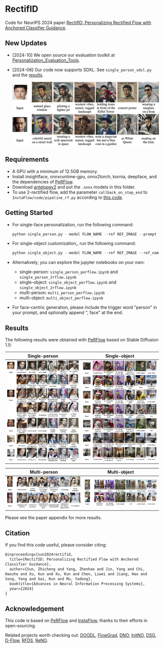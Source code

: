# RectifID

Code for NeurIPS 2024 paper [RectifID: Personalizing Rectified Flow with Anchored Classifier Guidance](https://arxiv.org/abs/2405.14677).

## New Updates

* [2024-10] We open source our evaluation toolkit at [Personalization_Evaluation_Tools](https://github.com/JeffreyYzh/Personalization_Evaluation_Tools).
* [2024-06] Our code now supports SDXL. See `single_person_sdxl.py` and the [results](assets/single_person_sdxl.pdf).

  ![single_person_sdxl](assets/single_person_sdxl.jpg)

## Requirements

* A GPU with a minimum of 12.5GB memory.
* Install insightface, onnxruntime-gpu, onnx2torch, kornia, deepface, and the dependencies of [PeRFlow](https://github.com/magic-research/piecewise-rectified-flow).
* Download [antelopev2](https://github.com/deepinsight/insightface/tree/master/python-package#model-zoo) and put the `.onnx` models in this folder.
* To use 2-rectified flow, add the parameter `callback_on_step_end` to `InstaFlow/code/pipeline_rf.py` according to [this code](https://github.com/huggingface/diffusers/blob/7e808e768a7305b3f8f9e981ad14f2de3598e9a6/src/diffusers/pipelines/stable_diffusion/pipeline_stable_diffusion.py#L757).

## Getting Started

* For single-face personalization, run the following command:

  ```python
  python single_person.py --model FLOW_NAME --ref REF_IMAGE --prompt PROMPT_LIST --out OUT_IMAGE_LIST
  ```

* For single-object customization,, run the following command:

  ```python
  python single_object.py --model FLOW_NAME --ref REF_IMAGE --ref_name REF_NAME --prompt PROMPT_LIST --out OUT_IMAGE_LIST
  ```
  
* Alternatively, you can explore the jupyter notebooks on your own:

  * single-person: `single_person_perflow.ipynb` and `single_person_2rflow.ipynb`
  * single-object: `single_object_perflow.ipynb` and `single_object_2rflow.ipynb`
  * multi-person: `multi_person_perflow.ipynb`
  * multi-object: `multi_object_perflow.ipynb`

* For face-centric generation, please include the trigger word "person" in your prompt, and optionally append ", face" at the end.

## Results

The following results were obtained with [PeRFlow](https://github.com/magic-research/piecewise-rectified-flow) based on Stable Diffusion 1.5:

| Single-person                              | Single-object                              |
| ------------------------------------------ | ------------------------------------------ |
| ![single_person](assets/single_person.jpg) | ![single_object](assets/single_object.jpg) |

| Multi-person                               | Multi-object                               |
| ------------------------------------------ | ------------------------------------------ |
| ![multi_person](assets/multi_person.jpg)   | ![multi_person](assets/multi_object.jpg)   |

Please see the paper appendix for more results.

## Citation

If you find this code useful, please consider citing:

```
@inproceedings{sun2024rectifid,
  title={RectifID: Personalizing Rectified Flow with Anchored Classifier Guidance},
  author={Sun, Zhicheng and Yang, Zhenhao and Jin, Yang and Chi, Haozhe and Xu, Kun and Xu, Kun and Chen, Liwei and Jiang, Hao and Song, Yang and Gai, Kun and Mu, Yadong},
  booktitle={Advances in Neural Information Processing Systems},
  year={2024}
}
```

## Acknowledgement

This code is based on [PeRFlow](https://github.com/magic-research/piecewise-rectified-flow) and [InstaFlow](https://github.com/gnobitab/InstaFlow), thanks to their efforts in open-sourcing.

Related projects worth checking out: [DOODL](https://github.com/salesforce/DOODL), [FlowGrad](https://github.com/gnobitab/FlowGrad), [DNO](https://github.com/korrawe/Diffusion-Noise-Optimization), [InitNO](https://github.com/xiefan-guo/initno), [DSG](https://github.com/LingxiaoYang2023/DSG2024), [D-Flow](https://arxiv.org/abs/2402.14017), [RFDS](https://github.com/yangxiaofeng/rectified_flow_prior), [ReNO](https://github.com/ExplainableML/ReNO).
